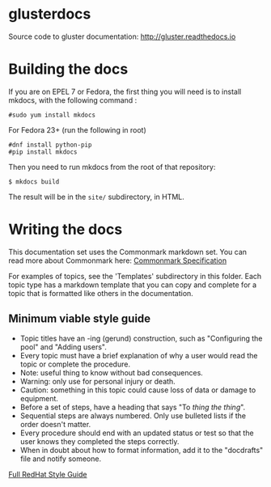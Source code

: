 # glusterdocs

Source code to gluster documentation: http://gluster.readthedocs.io

# Building the docs

If you are on EPEL 7 or Fedora, the first thing you will need is to install
mkdocs, with the following command :

    #sudo yum install mkdocs
    
For Fedora 23+ (run the following in root)

    #dnf install python-pip
    #pip install mkdocs

Then you need to run mkdocs from the root of that repository:

    $ mkdocs build

The result will be in the `site/` subdirectory, in HTML.

# Writing the docs

This documentation set uses the Commonmark markdown set. You can read more about Commonmark here: [Commonmark Specification](http://spec.commonmark.org/0.27/)

For examples of topics, see the 'Templates' subdirectory in this folder. Each topic type has a markdown template that you can copy and complete for a topic that is formatted like others in the documentation.

## Minimum viable style guide

* Topic titles have an -ing (gerund) construction, such as "Configuring the pool" and "Adding users".
* Every topic must have a brief explanation of why a user would read the topic or complete the procedure.
* Note: useful thing to know without bad consequences.
* Warning: only use for personal injury or death.
* Caution: something in this topic could cause loss of data or damage to equipment.
* Before a set of steps, have a heading that says "To _thing the thing_".
* Sequential steps are always numbered. Only use bulleted lists if the order doesn't matter.
* Every procedure should end with an updated status or test so that the user knows they completed the steps correctly.
* When in doubt about how to format information, add it to the "docdrafts" file and notify someone.

[Full RedHat Style Guide](http://www.stylepedia.net/)
